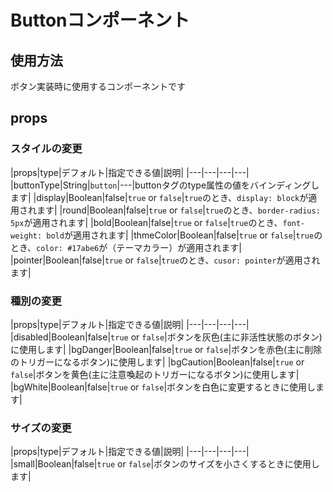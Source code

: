 # Buttonコンポーネント

## 使用方法

ボタン実装時に使用するコンポーネントです

## props

### スタイルの変更

|props|type|デフォルト|指定できる値|説明|
|---|---|---|---|
|buttonType|String|`button`|---|buttonタグのtype属性の値をバインディングします|
|display|Boolean|false|`true` or `false`|`true`のとき、`display: block`が適用されます|
|round|Boolean|false|`true` or `false`|`true`のとき、`border-radius: 5px`が適用されます|
|bold|Boolean|false|`true` or `false`|`true`のとき、`font-weight: bold`が適用されます|
|thmeColor|Boolean|false|`true` or `false`|`true`のとき、`color: #17abe6`が（テーマカラー）が適用されます|
|pointer|Boolean|false|`true` or `false`|`true`のとき、`cusor: pointer`が適用されます|

### 種別の変更

|props|type|デフォルト|指定できる値|説明|
|---|---|---|---|
|disabled|Boolean|false|`true` or `false`|ボタンを灰色(主に非活性状態のボタン)に使用します|
|bgDanger|Boolean|false|`true` or `false`|ボタンを赤色(主に削除のトリガーになるボタン)に使用します|
|bgCaution|Boolean|false|`true` or `false`|ボタンを黄色(主に注意喚起のトリガーになるボタン)に使用します|
|bgWhite|Boolean|false|`true` or `false`|ボタンを白色に変更するときに使用します|

### サイズの変更

|props|type|デフォルト|指定できる値|説明|
|---|---|---|---|
|small|Boolean|false|`true` or `false`|ボタンのサイズを小さくするときに使用します|
